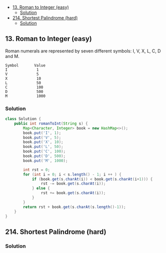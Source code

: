 <!-- TOC START min:1 max:3 link:true asterisk:false update:true -->
  - [13. Roman to Integer (easy)](#13-roman-to-integer-easy)
    - [Solution](#solution)
  - [214. Shortest Palindrome (hard)](#214-shortest-palindrome-hard)
    - [Solution](#solution-1)
<!-- TOC END -->



## 13. Roman to Integer (easy)

Roman numerals are represented by seven different symbols: I, V, X, L, C, D and M.
```
Symbol       Value
I             1
V             5
X             10
L             50
C             100
D             500
M             1000
```
### Solution

```java
class Solution {
    public int romanToInt(String s) {
        Map<Character, Integer> book = new HashMap<>();
        book.put('I', 1);
        book.put('V', 5);
        book.put('X', 10);
        book.put('L', 50);
        book.put('C', 100);
        book.put('D', 500);
        book.put('M', 1000);

        int rst = 0;
        for (int i = 0; i < s.length() - 1; i ++ ) {
            if (book.get(s.charAt(i)) < book.get(s.charAt(i+1))) {
                rst -= book.get(s.charAt(i));
            } else {
                rst += book.get(s.charAt(i));
            }
        }
        return rst + book.get(s.charAt(s.length()-1));
    }
}
```

## 214. Shortest Palindrome (hard)

### Solution 
